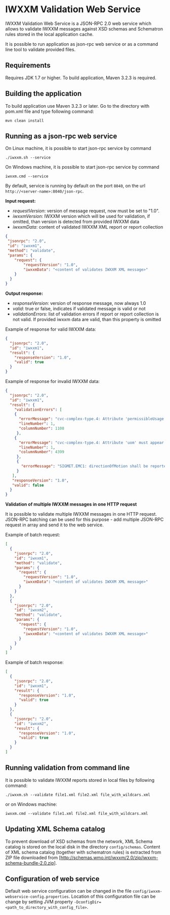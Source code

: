 IWXXM Validation Web Service
============================

IWXXM Validation Web Service is a JSON-RPC 2.0 web service which allows to validate 
IWXXM messages against XSD schemas and Schematron rules stored in the local application cache.

It is possible to run application as json-rpc web service or as a command line tool to validate provided files.

Requirements
------------

Requires JDK 1.7 or higher. To build application, Maven 3.2.3 is required.

Building the application
------------------------

To build application use Maven 3.2.3 or later. Go to the directory with pom.xml file and type following command:
```
mvn clean install 
```

Running as a json-rpc web service
---------------------------------

On Linux machine, it is possible to start json-rpc service by command
```
./iwxxm.sh --service
```

On Windows machine, it is possible to start json-rpc service by command
```
iwxxm.cmd --service
```

By default, service is running by default on the port `8040`, on the url `http://<server-name>:8040/json-rpc`.

**Input request:**
* *requestVersion*: version of message request, now must be set to "1.0".
* *iwxxmVersion*: IWXXM version which will be used for validation, if omitted, than version is detected from provided IWXXM data
* *iwxxmData*: content of validated IWXXM XML report or report collection

```json
{
 "jsonrpc": "2.0",
 "id": "iwxxm1",
 "method": "validate",
 "params": {
    "request": {
        "requestVersion": "1.0",
        "iwxxmData": "<content of validates IWXXM XML message>"
    }
  }
}
```

**Output response:**

* *responseVersion*: version of response message, now always 1.0
* *valid*: true or false, indicates if validated message is valid or not
* *validationErrors*: list of validation errors if report or report collection is not valid. If provided iwxxm data are valid, than this property is omitted

Example of response for valid IWXXM data:
```json
{
  "jsonrpc": "2.0",
  "id": "iwxxm1",
  "result": {
    "responseVersion": "1.0",
    "valid": true
  }
}
```

Example of response for invalid IWXXM data:
```json
{
  "jsonrpc": "2.0",
  "id": "iwxxm1",
  "result": {
    "validationErrors": [
    {
      "errorMessage": "cvc-complex-type.4: Attribute 'permissibleUsage' must appear on element 'iwxxm:SIGMET'.",
      "lineNumber": 1,
      "columnNumber": 1108
     },
    {
      "errorMessage": "cvc-complex-type.4: Attribute 'uom' must appear on element 'iwxxm:directionOfMotion'.",
      "lineNumber": 1,
      "columnNumber": 4399
     },
     {
       "errorMessage": "SIGMET.EMC1: directionOfMotion shall be reported in degrees (deg). ((if(exists(iwxxm:directionOfMotion) and (not(exists(iwxxm:directionOfMotion/@xsi:nil)) or iwxxm:directionOfMotion/@xsi:nil != 'true')) then (iwxxm:directionOfMotion/@uom = 'deg') else true()))"
     }
   ],
   "responseVersion": "1.0",
   "valid": false
  }
}
```

**Validation of multiple IWXXM messages in one HTTP request**

It is possible to validate multiple IWXXM messages in one HTTP request. JSON-RPC batching 
can be used for this purpose - add multiple JSON-RPC request in array and send it to the 
web service.

Example of batch request:
```json
[
  {
    "jsonrpc": "2.0",
    "id": "iwxxm1",
    "method": "validate",
    "params": { 
      "request": {
        "requestVersion": "1.0",
        "iwxxmData": "<content of validates IWXXM XML message>"
      }
    }
  },
  {
    "jsonrpc": "2.0",
    "id": "iwxxm2",
    "method": "validate",
    "params": { 
      "request": {
        "requestVersion": "1.0",
        "iwxxmData": "<content of validates IWXXM XML message>"
      }
    }
  }
]
```

Example of batch response:
```json
[
  {
    "jsonrpc": "2.0",
    "id": "iwxxm1",
    "result": {
      "responseVersion": "1.0",
      "valid": true
    }
  },
  {
    "jsonrpc": "2.0",
    "id": "iwxxm2",
    "result": {
      "responseVersion": "1.0",
      "valid": true
    }
  }
]
```

Running validation from command line
------------------------------------

It is possible to validate IWXXM reports stored in local files by following command:
```
./iwxxm.sh --validate file1.xml file2.xml file_with_wildcars.xml
```

or on Windows machine:
```
iwxxm.cmd --validate file1.xml file2.xml file_with_wildcars.xml
```

Updating XML Schema catalog
---------------------------

To prevent download of XSD schemas from the network, XML Schema catalog is stored 
on the local disk in the directory `config/schemas`. Content of XML schema catalog 
(together with schematron rules) is extracted from ZIP file downloaded from 
[http://schemas.wmo.int/iwxxm/2.0/zip/iwxxm-schema-bundle-2.0.zip].

Configuration of web service
----------------------------

Default web service configuration can be changed in the file `config/iwxxm-webservice-config.properties`.
Location of this configuration file can be change by setting JVM property `-DconfigDir=<path_to_directory_with_config_file>`.



